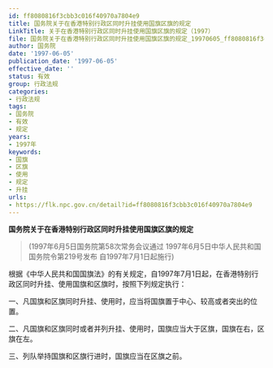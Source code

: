 ```yaml
---
id: ff8080816f3cbb3c016f40970a7804e9
title: 国务院关于在香港特别行政区同时升挂使用国旗区旗的规定
LinkTitle: 关于在香港特别行政区同时升挂使用国旗区旗的规定（1997）
file: 国务院关于在香港特别行政区同时升挂使用国旗区旗的规定_19970605_ff8080816f3cbb3c016f40970a7804e9.docx
author: 国务院
date: '1997-06-05'
publication_date: '1997-06-05'
effective_date: ''
status: 有效
group: 行政法规
categories:
- 行政法规
tags:
- 国务院
- 有效
- 规定
years:
- 1997年
keywords:
- 国旗
- 区旗
- 使用
- 规定
- 升挂
urls:
- https://flk.npc.gov.cn/detail?id=ff8080816f3cbb3c016f40970a7804e9
---
```


**国务院关于在香港特别行政区同时升挂使用国旗区旗的规定**

> (1997年6月5日国务院第58次常务会议通过 1997年6月5日中华人民共和国国务院令第219号发布 自1997年7月1日起施行)

根据《中华人民共和国国旗法》的有关规定，自1997年7月1日起，在香港特别行政区同时升挂、使用国旗和区旗时，按照下列规定执行：

一、凡国旗和区旗同时升挂、使用时，应当将国旗置于中心、较高或者突出的位置。

二、凡国旗和区旗同时或者并列升挂、使用时，国旗应当大于区旗，国旗在右，区旗在左。

三、列队举持国旗和区旗行进时，国旗应当在区旗之前。
